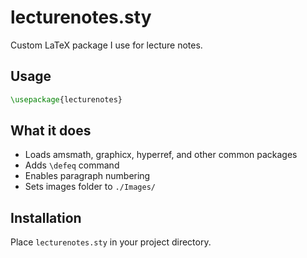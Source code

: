 # lecturenotes.sty

Custom LaTeX package I use for lecture notes.

## Usage

```latex
\usepackage{lecturenotes}
```

## What it does

- Loads amsmath, graphicx, hyperref, and other common packages
- Adds `\defeq` command
- Enables paragraph numbering
- Sets images folder to `./Images/`

## Installation

Place `lecturenotes.sty` in your project directory.

